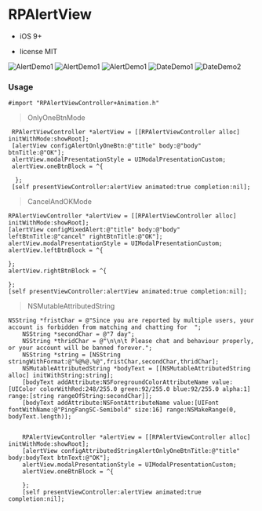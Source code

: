 <h1>RPAlertView</h1>

 
* iOS 9+

* license MIT

![AlertDemo1](https://github.com/dengfeng520/RPAlertView/blob/master/Alertdemo1.png?raw=true)
![AlertDemo1](https://github.com/dengfeng520/RPAlertView/blob/master/Alertdemo2.png?raw=true)
![AlertDemo1](https://github.com/dengfeng520/RPAlertView/blob/master/Alertdemo3.png?raw=true)
![DateDemo1](https://github.com/dengfeng520/RPAlertView/blob/master/datedemo1.png?raw=true)
![DateDemo2](https://github.com/dengfeng520/RPAlertView/blob/master/datedemo1.png?raw=true)

<h3>Usage</h3>

```
#import "RPAlertViewController+Animation.h"
```

> OnlyOneBtnMode


```
 RPAlertViewController *alertView = [[RPAlertViewController alloc] initWithMode:showRoot];
 [alertView configAlertOnlyOneBtn:@"title" body:@"body" btnTitle:@"OK"];
 alertView.modalPresentationStyle = UIModalPresentationCustom;
 alertView.oneBtnBlock = ^{
        
  };
 [self presentViewController:alertView animated:true completion:nil];
```

> CancelAndOKMode

```
RPAlertViewController *alertView = [[RPAlertViewController alloc] initWithMode:showRoot];
[alertView configMixedAlert:@"title" body:@"body" leftBtnTitle:@"cancel" rightBtnTitle:@"OK"];
alertView.modalPresentationStyle = UIModalPresentationCustom;
alertView.leftBtnBlock = ^{
        
};
alertView.rightBtnBlock = ^{
        
};
[self presentViewController:alertView animated:true completion:nil];
```

> NSMutableAttributedString


```
NSString *fristChar = @"Since you are reported by multiple users, your account is forbidden from matching and chatting for  ";
    NSString *secondChar = @"7 day";
    NSString *thridChar = @"\n\n\t Please chat and behaviour properly, or your account will be banned forever.";
    NSString *string = [NSString stringWithFormat:@"%@%@.%@",fristChar,secondChar,thridChar];
    NSMutableAttributedString *bodyText = [[NSMutableAttributedString alloc] initWithString:string];
    [bodyText addAttribute:NSForegroundColorAttributeName value:[UIColor colorWithRed:248/255.0 green:92/255.0 blue:92/255.0 alpha:1] range:[string rangeOfString:secondChar]];
    [bodyText addAttribute:NSFontAttributeName value:[UIFont fontWithName:@"PingFangSC-Semibold" size:16] range:NSMakeRange(0, bodyText.length)];
    
    
    RPAlertViewController *alertView = [[RPAlertViewController alloc] initWithMode:showRoot];
    [alertView configAttributedStringAlertOnlyOneBtnTitle:@"title" body:bodyText btnText:@"OK"];
    alertView.modalPresentationStyle = UIModalPresentationCustom;
    alertView.oneBtnBlock = ^{
        
    };
    [self presentViewController:alertView animated:true completion:nil];
```